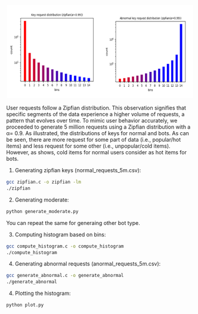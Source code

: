 <p align="center">
<img src="../image/keys.png" style="float;" width="500" height="250">
</p>

User requests follow a Zipfian distribution. This observation signifies that specific segments of the data experience a higher volume of requests, a pattern that evolves over
time. To mimic user behavior accurately, we proceeded to
generate 5 million requests using a Zipfian distribution with
a α= 0.9. As illustrated, the distributions of keys for normal and bots. As can be seen, there are more request for some part of data (i.e., popular/hot items) and less request for some other (i.e., unpopular/cold items). However, as shows, cold items for normal users consider as hot items for bots.


1. Generating zipfian keys (normal_requests_5m.csv):
```bash
gcc zipfian.c -o zipfian -lm
./zipfian
```

2. Generating moderate:
```bash
python generate_moderate.py
```
You can repeat the same for generaing other bot type.

3. Computing histogram based on bins:
```bash
gcc compute_histogram.c -o compute_histogram
./compute_histogram
```

4. Generating abnormal requests (anormal_requests_5m.csv):
```bash
gcc generate_abnormal.c -o generate_abnormal
./generate_abnormal
```

4. Plotting the histogram:
```bash
python plot.py
```



